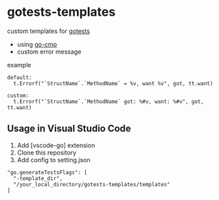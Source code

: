# gotests-templates

custom templates for [gotests](https://github.com/cweill/gotests)

- using [go-cmp](https://github.com/google/go-cmp)
- custom error message  

example
```
default:
  t.Errorf("`StructName`.`MethodName` = %v, want %v", got, tt.want)

custom: 
  t.Errorf("`StructName`.`MethodName` got: %#v, want: %#v", got, tt.want)
```

## Usage in Visual Studio Code

1. Add [vscode-go] extension
1. Clone this repository
1. Add config to setting.json
  ```
  "go.generateTestsFlags": [
    "-template_dir",
    "/your_local_directory/gotests-templates/templates"
  ]
  ```
